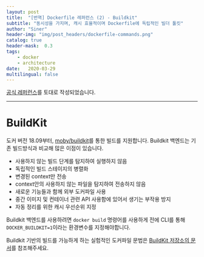 ```yaml
---
layout: post
title:  "[번역] Dockerfile 레퍼런스 (2) - Buildkit"
subtitle: "동시성을 가지며, 캐시 효율적이며 Dockerfile에 독립적인 빌더 툴킷"
author: "Siner"
header-img: "img/post_headers/dockerfile-commands.png"
catalog: true
header-mask:  0.3
tags:
    - docker
    - architecture
date:   2020-03-29
multilingual: false
---
```


[공식 레퍼런스](https://docs.docker.com/engine/reference/builder/)를 토대로 작성되었습니다.

---

# BuildKit
도커 버전 18.09부터, [moby/buildkit](https://github.com/moby/buildkit)를 통한 빌드를 지원합니다. Buildkit 백엔드는 기존 빌드방식과 비교해 많은 이점이 있습니다.
- 사용하지 않는 빌드 단계를 탐지하여 실행하지 않음
- 독립적인 빌드 스테이지의 병렬화
- 변경된 context만 전송 
- context안의 사용하지 않는 파일을 탐지하여 전송하지 않음
- 새로운 기능들과 함께 외부 도커파일 사용
- 중간 이미지 및 컨테이너 관련 API 사용함에 있어서 생기는 부작용 방지
- 자동 정리를 위한 캐시 우선순위 지정

Buildkit 백엔드를 사용하려면 `docker build` 명령어를 사용하게 전에 CLI를 통해 `DOCKER_BUILDKIT=1`이라는 환경변수를 지정해야합니다.

Buildkit 기반의 빌드를 가능하게 하는 실험적인 도커파일 문법은 [BuildKit 저장소의 문서](https://github.com/moby/buildkit/blob/master/frontend/dockerfile/docs/syntax.md#dockerfile-frontend-syntaxes)를 참조해주세요.
